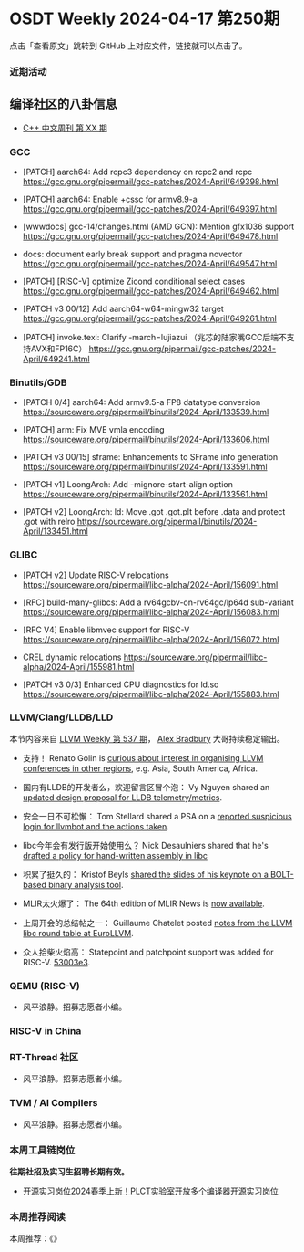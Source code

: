 # OSDT Weekly 2024-04-17 第250期

点击「查看原文」跳转到 GitHub 上对应文件，链接就可以点击了。

### 近期活动

## 编译社区的八卦信息

- [C++ 中文周刊 第 XX 期]()

### GCC

- [PATCH] aarch64: Add rcpc3 dependency on rcpc2 and rcpc
  https://gcc.gnu.org/pipermail/gcc-patches/2024-April/649398.html

- [PATCH] aarch64: Enable +cssc for armv8.9-a
  https://gcc.gnu.org/pipermail/gcc-patches/2024-April/649397.html

- [wwwdocs] gcc-14/changes.html (AMD GCN): Mention gfx1036 support
  https://gcc.gnu.org/pipermail/gcc-patches/2024-April/649478.html

- docs: document early break support and pragma novector
  https://gcc.gnu.org/pipermail/gcc-patches/2024-April/649547.html

- [PATCH] [RISC-V] optimize Zicond conditional select cases
  https://gcc.gnu.org/pipermail/gcc-patches/2024-April/649462.html

- [PATCH v3 00/12] Add aarch64-w64-mingw32 target
  https://gcc.gnu.org/pipermail/gcc-patches/2024-April/649261.html

- [PATCH] invoke.texi: Clarify -march=lujiazui  （兆芯的陆家嘴GCC后端不支持AVX和FP16C）
  https://gcc.gnu.org/pipermail/gcc-patches/2024-April/649241.html

### Binutils/GDB

- [PATCH 0/4] aarch64: Add armv9.5-a FP8 datatype conversion
  https://sourceware.org/pipermail/binutils/2024-April/133539.html

- [PATCH] arm: Fix MVE vmla encoding
  https://sourceware.org/pipermail/binutils/2024-April/133606.html

- [PATCH v3 00/15] sframe: Enhancements to SFrame info generation
  https://sourceware.org/pipermail/binutils/2024-April/133591.html

- [PATCH v1] LoongArch: Add -mignore-start-align option
  https://sourceware.org/pipermail/binutils/2024-April/133561.html

- [PATCH v2] LoongArch: ld: Move .got .got.plt before .data and protect .got with relro
  https://sourceware.org/pipermail/binutils/2024-April/133451.html

### GLIBC

- [PATCH v2] Update RISC-V relocations
  https://sourceware.org/pipermail/libc-alpha/2024-April/156091.html

- [RFC] build-many-glibcs: Add a rv64gcbv-on-rv64gc/lp64d sub-variant
  https://sourceware.org/pipermail/libc-alpha/2024-April/156083.html

- [RFC V4] Enable libmvec support for RISC-V
  https://sourceware.org/pipermail/libc-alpha/2024-April/156072.html

- CREL dynamic relocations
  https://sourceware.org/pipermail/libc-alpha/2024-April/155981.html

- [PATCH v3 0/3] Enhanced CPU diagnostics for ld.so
  https://sourceware.org/pipermail/libc-alpha/2024-April/155883.html

### LLVM/Clang/LLDB/LLD

本节内容来自 [LLVM Weekly 第 537 期](http://llvmweekly.org/issue/537)，
[Alex Bradbury](https://www.linkedin.com/in/alex-bradbury/) 大哥持续稳定输出。

* 支持！ Renato Golin is [curious about interest in organising LLVM conferences in other regions](https://discourse.llvm.org/t/asiallvm-anyone-south-america-africa/78325), e.g. Asia, South America, Africa.

* 国内有LLDB的开发者么，欢迎留言区冒个泡： Vy Nguyen shared an [updated design proposal for LLDB telemetry/metrics](https://discourse.llvm.org/t/rfc-lldb-telemetry-metrics/64588/14).

* 安全一日不可松懈： Tom Stellard shared a PSA on a [reported suspicious login for llvmbot and the actions taken](https://discourse.llvm.org/t/llvmbot-supicious-login/78230).

* libc今年会有发行版开始使用么？ Nick Desaulniers shared that he's [drafted a policy for hand-written assembly in libc](https://discourse.llvm.org/t/hand-written-in-assembly-in-libc-setjmp-longjmp/73249/24)

* 积累了挺久的： Kristof Beyls [shared the slides of his keynote on a BOLT-based binary analysis tool](https://discourse.llvm.org/t/rfc-introduce-new-clang-builtin-builtin-allow-runtime-check/78281).

* MLIR太火爆了： The 64th edition of MLIR News is [now available](https://discourse.llvm.org/t/mlir-news-64th-edition-15th-april-2024/78333).

* 上周开会的总结帖之一： Guillaume Chatelet posted [notes from the LLVM libc round table at EuroLLVM](https://discourse.llvm.org/t/notes-from-the-llvm-libc-round-table-eurollvm-2024/78354).

* 众人拾柴火焰高： Statepoint and patchpoint support was added for RISC-V.
  [53003e3](https://github.com/llvm/llvm-project/commit/53003e36e9f4).

### QEMU (RISC-V)

- 风平浪静。招募志愿者小编。

### RISC-V in China

### RT-Thread 社区

- 风平浪静。招募志愿者小编。

### TVM / AI Compilers

- 风平浪静。招募志愿者小编。

### 本周工具链岗位

**往期社招及实习生招聘长期有效。**

- [开源实习岗位2024春季上新！PLCT实验室开放多个编译器开源实习岗位](https://mp.weixin.qq.com/s/D-l7hE2S-21NCAZsVqPzMA)

### 本周推荐阅读

本周推荐：《》

